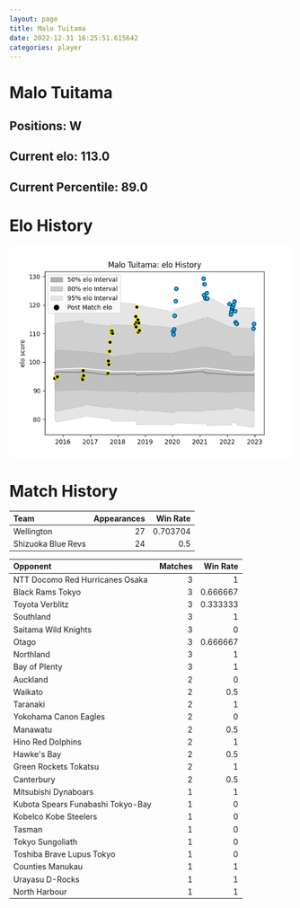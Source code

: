 ```yaml
---  
layout: page  
title: Malo Tuitama  
date: 2022-12-31 16:25:51.615642  
categories: player  
---
```

# Malo Tuitama

## Positions: W

## Current elo: 113.0

## Current Percentile: 89.0

# Elo History


![elo history](history_MaloTuitama.png)
# Match History


| Team               |   Appearances |   Win Rate |
|:-------------------|--------------:|-----------:|
| Wellington         |            27 |   0.703704 |
| Shizuoka Blue Revs |            24 |   0.5      |

| Opponent                          |   Matches |   Win Rate |
|:----------------------------------|----------:|-----------:|
| NTT Docomo Red Hurricanes Osaka   |         3 |   1        |
| Black Rams Tokyo                  |         3 |   0.666667 |
| Toyota Verblitz                   |         3 |   0.333333 |
| Southland                         |         3 |   1        |
| Saitama Wild Knights              |         3 |   0        |
| Otago                             |         3 |   0.666667 |
| Northland                         |         3 |   1        |
| Bay of Plenty                     |         3 |   1        |
| Auckland                          |         2 |   0        |
| Waikato                           |         2 |   0.5      |
| Taranaki                          |         2 |   1        |
| Yokohama Canon Eagles             |         2 |   0        |
| Manawatu                          |         2 |   0.5      |
| Hino Red Dolphins                 |         2 |   1        |
| Hawke's Bay                       |         2 |   0.5      |
| Green Rockets Tokatsu             |         2 |   1        |
| Canterbury                        |         2 |   0.5      |
| Mitsubishi Dynaboars              |         1 |   1        |
| Kubota Spears Funabashi Tokyo-Bay |         1 |   0        |
| Kobelco Kobe Steelers             |         1 |   0        |
| Tasman                            |         1 |   0        |
| Tokyo Sungoliath                  |         1 |   0        |
| Toshiba Brave Lupus Tokyo         |         1 |   0        |
| Counties Manukau                  |         1 |   1        |
| Urayasu D-Rocks                   |         1 |   1        |
| North Harbour                     |         1 |   1        |